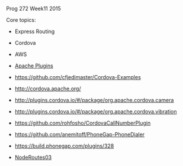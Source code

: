 Prog 272 Week11 2015

Core topics:
            
- Express Routing
- Cordova
- AWS


- [Apache Plugins][apachePlug]
- <https://github.com/cfjedimaster/Cordova-Examples>
- <http://cordova.apache.org/>
- <http://plugins.cordova.io/#/package/org.apache.cordova.camera>
- <http://plugins.cordova.io/#/package/org.apache.cordova.vibration>
- <https://github.com/rohfosho/CordovaCallNumberPlugin>
- <https://github.com/anemitoff/PhoneGap-PhoneDialer>
- <https://build.phonegap.com/plugins/328>


- [NodeRoutes03][nodeRoutes03]

[nodeRoutes03]:https://github.com/charliecalvert/JsObjects/tree/master/JavaScript/NodeCode/NodeRoutes03

[apachePlug]:http://cordova.apache.org/docs/en/4.0.0/cordova_plugins_pluginapis.md.html#Plugin%20APIs